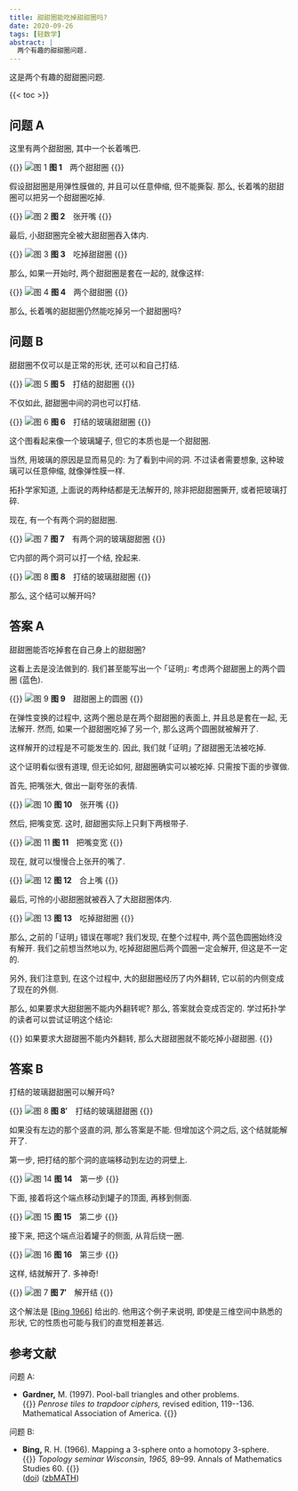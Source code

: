 ```yaml
---
title: 甜甜圈能吃掉甜甜圈吗?
date: 2020-09-26
tags: [轻数学]
abstract: |
  两个有趣的甜甜圈问题.
---
```


这是两个有趣的甜甜圈问题.

{{< toc >}}

## 问题 A

这里有两个甜甜圈, 其中一个长着嘴巴.

{{<centre width="30em">}}
![图 1](/posts/2020/can-a-doughnut-eat-a-doughnut/1.png)
**图 1** 两个甜甜圈
{{</centre>}}

假设甜甜圈是用弹性膜做的, 并且可以任意伸缩, 但不能撕裂. 那么, 长着嘴的甜甜圈可以把另一个甜甜圈吃掉.

{{<centre width="30em">}}
![图 2](/posts/2020/can-a-doughnut-eat-a-doughnut/2.png)
**图 2** 张开嘴
{{</centre>}}

最后, 小甜甜圈完全被大甜甜圈吞入体内.

{{<centre width="30em">}}
![图 3](/posts/2020/can-a-doughnut-eat-a-doughnut/3.png)
**图 3** 吃掉甜甜圈
{{</centre>}}

那么, 如果一开始时, 两个甜甜圈是套在一起的, 就像这样:

{{<centre width="30em">}}
![图 4](/posts/2020/can-a-doughnut-eat-a-doughnut/4.png)
**图 4** 两个甜甜圈
{{</centre>}}

那么, 长着嘴的甜甜圈仍然能吃掉另一个甜甜圈吗?

## 问题 B

甜甜圈不仅可以是正常的形状, 还可以和自己打结.

{{<centre width="30em">}}
![图 5](/posts/2020/can-a-doughnut-eat-a-doughnut/5.png)
**图 5** 打结的甜甜圈
{{</centre>}}

不仅如此, 甜甜圈中间的洞也可以打结.

{{<centre width="30em">}}
![图 6](/posts/2020/can-a-doughnut-eat-a-doughnut/6.png)
**图 6** 打结的玻璃甜甜圈
{{</centre>}}

这个图看起来像一个玻璃罐子, 但它的本质也是一个甜甜圈.

当然, 用玻璃的原因是显而易见的: 为了看到中间的洞. 不过读者需要想象, 这种玻璃可以任意伸缩, 就像弹性膜一样.

拓扑学家知道, 上面说的两种结都是无法解开的, 除非把甜甜圈撕开, 或者把玻璃打碎.

现在, 有一个有两个洞的甜甜圈.

{{<centre width="30em">}}
![图 7](/posts/2020/can-a-doughnut-eat-a-doughnut/7.png)
**图 7** 有两个洞的玻璃甜甜圈
{{</centre>}}

它内部的两个洞可以打一个结, 拴起来.

{{<centre width="30em">}}
![图 8](/posts/2020/can-a-doughnut-eat-a-doughnut/8.png)
**图 8** 打结的玻璃甜甜圈
{{</centre>}}

那么, 这个结可以解开吗?

## 答案 A

甜甜圈能否吃掉套在自己身上的甜甜圈?

这看上去是没法做到的. 我们甚至能写出一个 ｢证明｣: 考虑两个甜甜圈上的两个圆圈 (蓝色).

{{<centre width="30em">}}
![图 9](/posts/2020/can-a-doughnut-eat-a-doughnut/9.png)
**图 9** 甜甜圈上的圆圈
{{</centre>}}

在弹性变换的过程中, 这两个圈总是在两个甜甜圈的表面上, 并且总是套在一起, 无法解开. 然而, 如果一个甜甜圈吃掉了另一个, 那么这两个圆圈就被解开了.

这样解开的过程是不可能发生的. 因此, 我们就 ｢证明｣ 了甜甜圈无法被吃掉.

这个证明看似很有道理, 但无论如何, 甜甜圈确实可以被吃掉. 只需按下面的步骤做.

首先, 把嘴张大, 做出一副夸张的表情.

{{<centre width="30em">}}
![图 10](/posts/2020/can-a-doughnut-eat-a-doughnut/10.png)
**图 10** 张开嘴
{{</centre>}}

然后, 把嘴变宽. 这时, 甜甜圈实际上只剩下两根带子.

{{<centre width="30em">}}
![图 11](/posts/2020/can-a-doughnut-eat-a-doughnut/11.png)
**图 11** 把嘴变宽
{{</centre>}}

现在, 就可以慢慢合上张开的嘴了.

{{<centre width="30em">}}
![图 12](/posts/2020/can-a-doughnut-eat-a-doughnut/12.png)
**图 12** 合上嘴
{{</centre>}}

最后, 可怜的小甜甜圈就被吞入了大甜甜圈体内.

{{<centre width="30em">}}
![图 13](/posts/2020/can-a-doughnut-eat-a-doughnut/13.png)
**图 13** 吃掉甜甜圈
{{</centre>}}

那么, 之前的 ｢证明｣ 错误在哪呢? 我们发现, 在整个过程中, 两个蓝色圆圈始终没有解开. 我们之前想当然地以为, 吃掉甜甜圈后两个圆圈一定会解开, 但这是不一定的.

另外, 我们注意到, 在这个过程中, 大的甜甜圈经历了内外翻转, 它以前的内侧变成了现在的外侧.

那么, 如果要求大甜甜圈不能内外翻转呢? 那么, 答案就会变成否定的. 学过拓扑学的读者可以尝试证明这个结论:

{{<block title="习题">}}
如果要求大甜甜圈不能内外翻转, 那么大甜甜圈就不能吃掉小甜甜圈.
{{</block>}}

## 答案 B

打结的玻璃甜甜圈可以解开吗?

{{<centre width="30em">}}
![图 8](/posts/2020/can-a-doughnut-eat-a-doughnut/8.png)
**图 8′** 打结的玻璃甜甜圈
{{</centre>}}

如果没有左边的那个竖直的洞, 那么答案是不能. 但增加这个洞之后, 这个结就能解开了.

第一步, 把打结的那个洞的底端移动到左边的洞壁上.

{{<centre width="30em">}}
![图 14](/posts/2020/can-a-doughnut-eat-a-doughnut/14.png)
**图 14** 第一步
{{</centre>}}

下面, 接着将这个端点移动到罐子的顶面, 再移到侧面.

{{<centre width="30em">}}
![图 15](/posts/2020/can-a-doughnut-eat-a-doughnut/15.png)
**图 15** 第二步
{{</centre>}}

接下来, 把这个端点沿着罐子的侧面, 从背后绕一圈.

{{<centre width="30em">}}
![图 16](/posts/2020/can-a-doughnut-eat-a-doughnut/16.png)
**图 16** 第三步
{{</centre>}}

这样, 结就解开了. 多神奇!

{{<centre width="30em">}}
![图 7](/posts/2020/can-a-doughnut-eat-a-doughnut/7.png)
**图 7′** 解开结
{{</centre>}}

这个解法是
\[[Bing 1966](#参考文献)\]
给出的. 他用这个例子来说明, 即使是三维空间中熟悉的形状, 它的性质也可能与我们的直觉相差甚远.

## 参考文献

问题 A:

- **Gardner,** M. (1997).
  Pool-ball triangles and other problems.\
  {{<dimmed>}}
  _Penrose tiles to trapdoor ciphers,_ revised edition, 119--136. Mathematical Association of America.
  {{</dimmed>}}

问题 B:

- **Bing,** R. H. (1966).
  Mapping a 3-sphere onto a homotopy 3-sphere.\
  {{<dimmed>}}
  _Topology seminar Wisconsin, 1965,_ 89–99.
  Annals of Mathematics Studies 60.
  {{</dimmed>}}\
  ([doi](https://doi.org/10.1515/9781400882076-012))
  ([zbMATH](https://zbmath.org/0152.22603))
